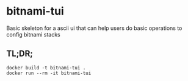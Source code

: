 # bitnami-tui

Basic skeleton for a ascii ui that can help users do basic operations to config bitnami stacks

## TL;DR;

```
docker build -t bitnami-tui .
docker run --rm -it bitnami-tui
```
